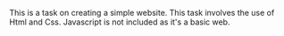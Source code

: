 This is a task on creating a simple website.
This task involves the use of Html and Css.
Javascript is not included as it's a basic web.
